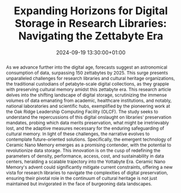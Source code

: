 ---
abstract: As we advance further into the digital age, forecasts suggest an astronomical
  consumption of data, surpassing 150 zettabytes by 2025. This surge presents unparalleled
  challenges for research libraries and cultural heritage organizations, the traditional
  custodians of petabyte-scale digital collections, as they grapple with preserving
  cultural memory amidst this zettabyte era. This research article delves into the
  shifting landscape of digital storage, scrutinizing the immense volumes of data
  emanating from academic, healthcare institutions, and notably, national laboratories
  and scientific hubs, exemplified by the pioneering work at the Oak Ridge Leadership
  Computing Facility (OLCF). The study seeks to understand the repercussions of this
  digital onslaught on libraries' preservation mandates, probing which data merits
  preservation, what might be irretrievably lost, and the adaptive measures necessary
  for the enduring safeguarding of cultural memory. In light of these challenges,
  the narrative evolves to contemplate future-oriented solutions. Specifically, the
  emergent technology of Ceramic Nano Memory emerges as a promising contender, with
  the potential to revolutionize data storage. This innovation is on the cusp of redefining
  the parameters of density, performance, access, cost, and sustainability in data
  centers, heralding a scalable trajectory into the Yottabyte Era. Ceramic Nano Memory's
  advent could significantly mitigate current constraints, offering a new vista for
  research libraries to navigate the complexities of digital preservation, ensuring
  their pivotal role in the continuum of cultural heritage is not just maintained
  but invigorated in the face of burgeoning data landscapes.
creators:
- Jon Shaw
- ' Brigitte Weinsteiger'
date: 2024-09-19 13:30:00+01:00
document_url: https://zenodo.org/records/13698003/download/pdf
grand_parent: iPRES
institutions: []
keywords:
- approaches to preservation
- from document to data
landing_page_url: https://zenodo.org/records/13698003
language: eng
layout: publication
license: Creative Commons Attribution 4.0 (CC-BY-4.0)
notes_url: https://docs.google.com/document/d/1lDWYct0heJztUyK5nOaDaLFRBO-Yx4PXT5URfiK3xZo/edit#heading=h.aar4tupij1po
parent: iPRES 2024
publication_type: lightning talk
size: null
slides_url: https://zenodo.org/records/13698003
source_name: iPRES
stream_url: https://www.archief.vlaanderen.be/archief/records/dossiers/5acb210228ce4315ae650812d056a482329eb83ed2dc42398a51505dc153be81/documents/fac102093df84a8c93031824fad34cd95d7f83fd04574b0884545e07bee9e47f
title: 'Expanding Horizons for Digital Storage in Research Libraries: Navigating the
  Zettabyte Era'
year: 2024
---